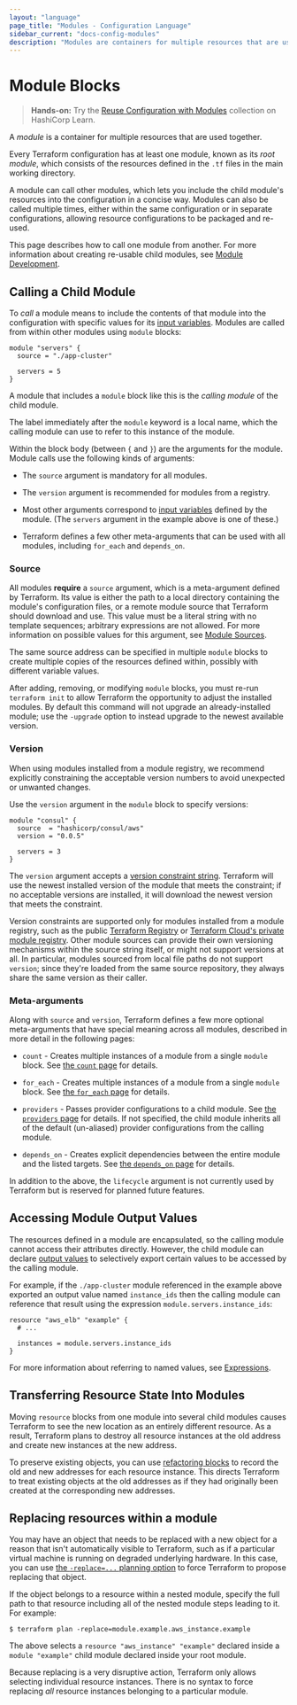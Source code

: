 ```yaml
---
layout: "language"
page_title: "Modules - Configuration Language"
sidebar_current: "docs-config-modules"
description: "Modules are containers for multiple resources that are used together in configurations. Learn how to call one module from another and access module output."
---
```


# Module Blocks

> **Hands-on:** Try the [Reuse Configuration with Modules](https://learn.hashicorp.com/collections/terraform/modules?utm_source=WEBSITE&utm_medium=WEB_IO&utm_offer=ARTICLE_PAGE&utm_content=DOCS) collection on HashiCorp Learn.

A _module_ is a container for multiple resources that are used together.

Every Terraform configuration has at least one module, known as its
_root module_, which consists of the resources defined in the `.tf` files in
the main working directory.

A module can call other modules, which lets you include the child module's
resources into the configuration in a concise way. Modules
can also be called multiple times, either within the same configuration or
in separate configurations, allowing resource configurations to be packaged
and re-used.

This page describes how to call one module from another. For more information
about creating re-usable child modules, see [Module Development](/docs/language/modules/develop/index.html).

## Calling a Child Module

To _call_ a module means to include the contents of that module into the
configuration with specific values for its
[input variables](/docs/language/values/variables.html). Modules are called
from within other modules using `module` blocks:

```hcl
module "servers" {
  source = "./app-cluster"

  servers = 5
}
```

A module that includes a `module` block like this is the _calling module_ of the
child module.

The label immediately after the `module` keyword is a local name, which the
calling module can use to refer to this instance of the module.

Within the block body (between `{` and `}`) are the arguments for the module.
Module calls use the following kinds of arguments:

- The `source` argument is mandatory for all modules.

- The `version` argument is recommended for modules from a registry.

- Most other arguments correspond to [input variables](/docs/language/values/variables.html)
  defined by the module. (The `servers` argument in the example above is one of
  these.)

- Terraform defines a few other meta-arguments that can be used with all
  modules, including `for_each` and `depends_on`.

### Source

All modules **require** a `source` argument, which is a meta-argument defined by
Terraform. Its value is either the path to a local directory containing the
module's configuration files, or a remote module source that Terraform should
download and use. This value must be a literal string with no template
sequences; arbitrary expressions are not allowed. For more information on
possible values for this argument, see [Module Sources](/docs/language/modules/sources.html).

The same source address can be specified in multiple `module` blocks to create
multiple copies of the resources defined within, possibly with different
variable values.

After adding, removing, or modifying `module` blocks, you must re-run
`terraform init` to allow Terraform the opportunity to adjust the installed
modules. By default this command will not upgrade an already-installed module;
use the `-upgrade` option to instead upgrade to the newest available version.

### Version

When using modules installed from a module registry, we recommend explicitly
constraining the acceptable version numbers to avoid unexpected or unwanted
changes.

Use the `version` argument in the `module` block to specify versions:

```shell
module "consul" {
  source  = "hashicorp/consul/aws"
  version = "0.0.5"

  servers = 3
}
```

The `version` argument accepts a [version constraint string](/docs/language/expressions/version-constraints.html).
Terraform will use the newest installed version of the module that meets the
constraint; if no acceptable versions are installed, it will download the newest
version that meets the constraint.

Version constraints are supported only for modules installed from a module
registry, such as the public [Terraform Registry](https://registry.terraform.io/)
or [Terraform Cloud's private module registry](/docs/cloud/registry/index.html).
Other module sources can provide their own versioning mechanisms within the
source string itself, or might not support versions at all. In particular,
modules sourced from local file paths do not support `version`; since
they're loaded from the same source repository, they always share the same
version as their caller.

### Meta-arguments

Along with `source` and `version`, Terraform defines a few more
optional meta-arguments that have special meaning across all modules,
described in more detail in the following pages:

- `count` - Creates multiple instances of a module from a single `module` block.
  See [the `count` page](/docs/language/meta-arguments/count.html)
  for details.

- `for_each` - Creates multiple instances of a module from a single `module`
  block. See
  [the `for_each` page](/docs/language/meta-arguments/for_each.html)
  for details.

- `providers` - Passes provider configurations to a child module. See
  [the `providers` page](/docs/language/meta-arguments/module-providers.html)
  for details. If not specified, the child module inherits all of the default
  (un-aliased) provider configurations from the calling module.

- `depends_on` - Creates explicit dependencies between the entire
  module and the listed targets. See
  [the `depends_on` page](/docs/language/meta-arguments/depends_on.html)
  for details.

In addition to the above, the `lifecycle` argument is not currently used by
Terraform but is reserved for planned future features.

## Accessing Module Output Values

The resources defined in a module are encapsulated, so the calling module
cannot access their attributes directly. However, the child module can
declare [output values](/docs/language/values/outputs.html) to selectively
export certain values to be accessed by the calling module.

For example, if the `./app-cluster` module referenced in the example above
exported an output value named `instance_ids` then the calling module
can reference that result using the expression `module.servers.instance_ids`:

```hcl
resource "aws_elb" "example" {
  # ...

  instances = module.servers.instance_ids
}
```

For more information about referring to named values, see
[Expressions](/docs/language/expressions/index.html).

## Transferring Resource State Into Modules

Moving `resource` blocks from one module into several child modules causes
Terraform to see the new location as an entirely different resource. As a
result, Terraform plans to destroy all resource instances at the old address
and create new instances at the new address.

To preserve existing objects, you can use
[refactoring blocks](develop/refactoring.html) to record the old and new
addresses for each resource instance. This directs Terraform to treat existing
objects at the old addresses as if they had originally been created at the
corresponding new addresses.

## Replacing resources within a module

You may have an object that needs to be replaced with a new object for a reason
that isn't automatically visible to Terraform, such as if a particular virtual
machine is running on degraded underlying hardware. In this case, you can use
[the `-replace=...` planning option](/docs/cli/commands/plan.html#replace-address)
to force Terraform to propose replacing that object.

If the object belongs to a resource within a nested module, specify the full
path to that resource including all of the nested module steps leading to it.
For example:

```shellsession
$ terraform plan -replace=module.example.aws_instance.example
```

The above selects a `resource "aws_instance" "example"` declared inside a
`module "example"` child module declared inside your root module.

Because replacing is a very disruptive action, Terraform only allows selecting
individual resource instances. There is no syntax to force replacing _all_
resource instances belonging to a particular module.
